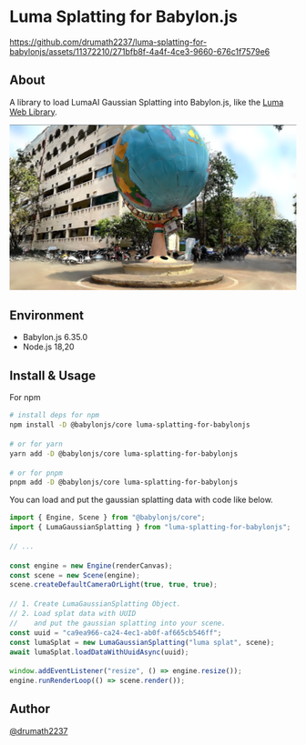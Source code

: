# Luma Splatting for Babylon.js

https://github.com/drumath2237/luma-splatting-for-babylonjs/assets/11372210/271bfb8f-4a4f-4ce3-9660-676c1f7579e6

## About

A library to load LumaAI Gaussian Splatting into Babylon.js, like the [Luma Web Library](https://lumalabs.ai/luma-web-library).

![screen shot](./docs/ss.png)

## Environment

- Babylon.js 6.35.0
- Node.js 18,20

## Install & Usage

For npm

```bash
# install deps for npm
npm install -D @babylonjs/core luma-splatting-for-babylonjs

# or for yarn
yarn add -D @babylonjs/core luma-splatting-for-babylonjs

# or for pnpm
pnpm add -D @babylonjs/core luma-splatting-for-babylonjs
```

You can load and put the gaussian splatting data with code like below.

```ts
import { Engine, Scene } from "@babylonjs/core";
import { LumaGaussianSplatting } from "luma-splatting-for-babylonjs";

// ...

const engine = new Engine(renderCanvas);
const scene = new Scene(engine);
scene.createDefaultCameraOrLight(true, true, true);

// 1. Create LumaGaussianSplatting Object.
// 2. Load splat data with UUID
//    and put the gaussian splatting into your scene.
const uuid = "ca9ea966-ca24-4ec1-ab0f-af665cb546ff";
const lumaSplat = new LumaGaussianSplatting("luma splat", scene);
await lumaSplat.loadDataWithUuidAsync(uuid);

window.addEventListener("resize", () => engine.resize());
engine.runRenderLoop(() => scene.render());
```

## Author

[@drumath2237](https://twitter.com/ninisan_drumath)
